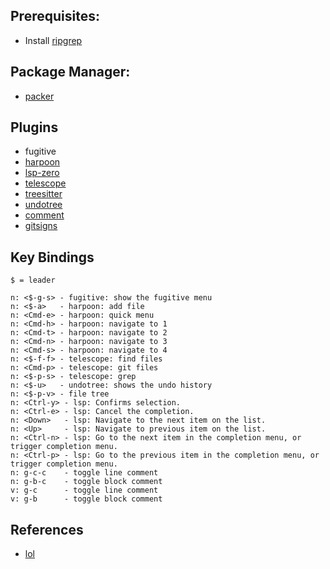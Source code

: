 ## Prerequisites:
- Install [ripgrep](https://github.com/BurntSushi/ripgrep#installation)

## Package Manager:
- [packer](https://github.com/wbthomason/packer.nvim)

## Plugins
- fugitive
- [harpoon](https://github.com/ThePrimeagen/harpoon)
- [lsp-zero](https://github.com/VonHeikemen/lsp-zero.nvim)
- [telescope](https://github.com/nvim-telescope/telescope.nvim)
- [treesitter](https://github.com/nvim-treesitter/nvim-treesitter)
- [undotree](https://github.com/mbbill/undotree)
- [comment](https://github.com/numToStr/Comment.nvim)
- [gitsigns](https://github.com/lewis6991/gitsigns.nvim)

## Key Bindings
```
$ = leader

n: <$-g-s> - fugitive: show the fugitive menu
n: <$-a>   - harpoon: add file
n: <Cmd-e> - harpoon: quick menu
n: <Cmd-h> - harpoon: navigate to 1
n: <Cmd-t> - harpoon: navigate to 2
n: <Cmd-n> - harpoon: navigate to 3
n: <Cmd-s> - harpoon: navigate to 4
n: <$-f-f> - telescope: find files
n: <Cmd-p> - telescope: git files
n: <$-p-s> - telescope: grep
n: <$-u>   - undotree: shows the undo history
n: <$-p-v> - file tree
n: <Ctrl-y> - lsp: Confirms selection.
n: <Ctrl-e> - lsp: Cancel the completion.
n: <Down>   - lsp: Navigate to the next item on the list.
n: <Up>     - lsp: Navigate to previous item on the list.
n: <Ctrl-n> - lsp: Go to the next item in the completion menu, or trigger completion menu.
n: <Ctrl-p> - lsp: Go to the previous item in the completion menu, or trigger completion menu.
n: g-c-c    - toggle line comment
n: g-b-c    - toggle block comment
v: g-c      - toggle line comment
v: g-b      - toggle block comment
```

## References
- [lol](https://github.com/ThePrimeagen/init.lua)
